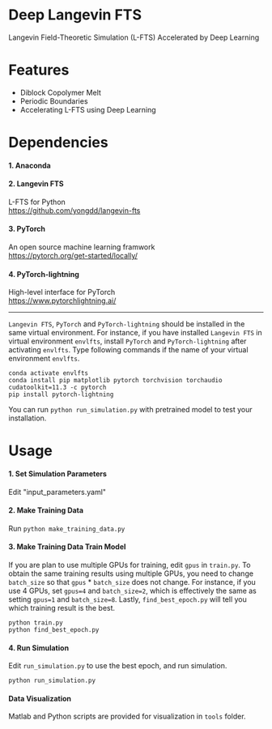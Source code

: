 # Deep Langevin FTS
Langevin Field-Theoretic Simulation (L-FTS) Accelerated by Deep Learning

# Features
* Diblock Copolymer Melt
* Periodic Boundaries  
* Accelerating L-FTS using Deep Learning

# Dependencies

#### 1. Anaconda

#### 2. Langevin FTS
  L-FTS for Python   
  https://github.com/yongdd/langevin-fts

#### 3. PyTorch
  An open source machine learning framwork   
  https://pytorch.org/get-started/locally/

#### 4. PyTorch-lightning
  High-level interface for PyTorch   
  https://www.pytorchlightning.ai/

* * *
`Langevin FTS`, `PyTorch` and `PyTorch-lightning` should be installed in the same virtual environment. For instance, if you have installed `Langevin FTS` in virtual environment `envlfts`, install `PyTorch` and `PyTorch-lightning` after activating `envlfts`. Type following commands if the name of your virtual environment `envlfts`.
   
  `conda activate envlfts`   
  `conda install pip matplotlib pytorch torchvision torchaudio cudatoolkit=11.3 -c pytorch`   
  `pip install pytorch-lightning`   
   
You can run `python run_simulation.py` with pretrained model to test your installation.
  
# Usage

#### 1. Set Simulation Parameters
Edit "input_parameters.yaml"  

#### 2. Make Training Data
Run 
  `python make_training_data.py`  
#### 3. Make Training Data Train Model
If you are plan to use multiple GPUs for training, edit `gpus` in `train.py`. To obtain the same training results using multiple GPUs, you need to change `batch_size` so that `gpus` * `batch_size` does not change. For instance, if you use 4 GPUs, set `gpus=4` and `batch_size=2`, which is effectively the same as setting `gpus=1` and `batch_size=8`. Lastly, `find_best_epoch.py` will tell you which training result is the best.   
   
  `python train.py`   
  `python find_best_epoch.py`  
  
#### 4. Run Simulation
Edit `run_simulation.py` to use the best epoch, and run simulation.   
   
  `python run_simulation.py`  

#### Data Visualization 
Matlab and Python scripts are provided for visualization in `tools` folder.
